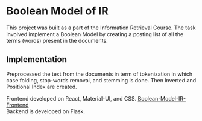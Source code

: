 # Boolean Model of IR

This project was built as a part of the Information Retrieval Course. The task involved implement a Boolean Model by creating a posting list of all the terms (words) present in the documents.

## Implementation

Preprocessed the text from the documents in term of tokenization in which case folding, stop-words removal, and stemming is done. Then Inverted and Positional Index are created.

Frontend developed on React, Material-UI, and CSS. [Boolean-Model-IR-Frontend](https://github.com/hunain631/Boolean-Model-IR-Frontend) <br />
Backend is developed on Flask.